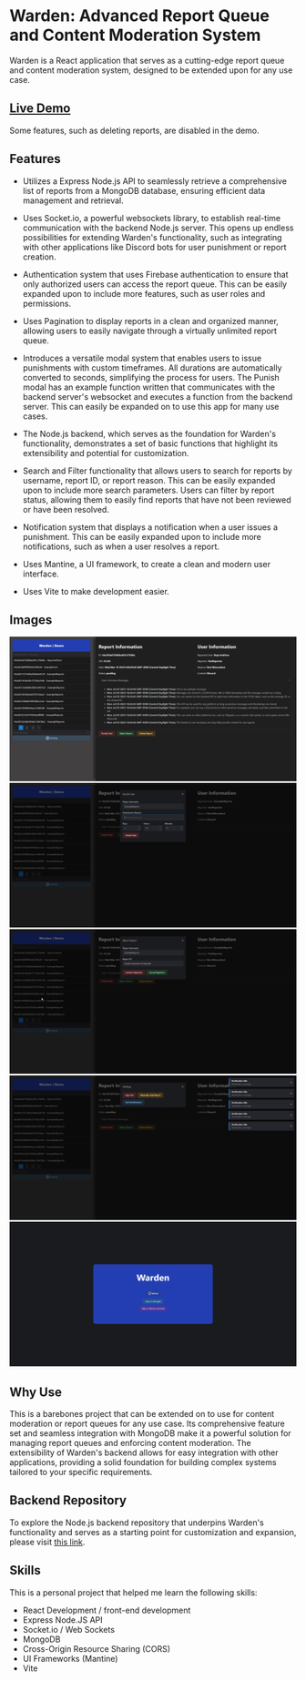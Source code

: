 # Warden: Advanced Report Queue and Content Moderation System

Warden is a React application that serves as a cutting-edge report queue and content moderation system, designed to be extended upon for any use case.

## [Live Demo](https://michaelsimmonsio.github.io/warden-page/)
Some features, such as deleting reports, are disabled in the demo.

## Features

- Utilizes a Express Node.js API to seamlessly retrieve a comprehensive list of reports from a MongoDB database, ensuring efficient data management and retrieval.

- Uses Socket.io, a powerful websockets library, to establish real-time communication with the backend Node.js server. This opens up endless possibilities for extending Warden's functionality, such as integrating with other applications like Discord bots for user punishment or report creation.

- Authentication system that uses Firebase authentication to ensure that only authorized users can access the report queue. This can be easily expanded upon to include more features, such as user roles and permissions.

- Uses Pagination to display reports in a clean and organized manner, allowing users to easily navigate through a virtually unlimited report queue.

- Introduces a versatile modal system that enables users to issue punishments with custom timeframes. All durations are automatically converted to seconds, simplifying the process for users. The Punish modal has an example function written that communicates with the backend server's websocket and executes a function from the backend server. This can easily be expanded on to use this app for many use cases.

- The Node.js backend, which serves as the foundation for Warden's functionality, demonstrates a set of basic functions that highlight its extensibility and potential for customization.

- Search and Filter functionality that allows users to search for reports by username, report ID, or report reason. This can be easily expanded upon to include more search parameters. Users can filter by report status, allowing them to easily find reports that have not been reviewed or have been resolved.

- Notification system that displays a notification when a user issues a punishment. This can be easily expanded upon to include more notifications, such as when a user resolves a report.

- Uses Mantine, a UI framework, to create a clean and modern user interface.

- Uses Vite to make development easier.

## Images

![Main Page](warden/images/wardenmainscreenshot.png) ![Punish Page](warden/images/wardenpunishscreenshot.png)
![Reject Page](warden/images/wardenrejectreportscreenshot.png)
![Settings Page](warden/images/wardensettingsscreenshot.png)
![Login Page](warden/images/wardenloginpagescreenshot.png)

## Why Use

This is a barebones project that can be extended on to use for content moderation or report queues for any use case. Its comprehensive feature set and seamless integration with MongoDB make it a powerful solution for managing report queues and enforcing content moderation. The extensibility of Warden's backend allows for easy integration with other applications, providing a solid foundation for building complex systems tailored to your specific requirements.

## Backend Repository

To explore the Node.js backend repository that underpins Warden's functionality and serves as a starting point for customization and expansion, please visit [this link](https://github.com/add/backend/link/later).

## Skills
This is a personal project that helped me learn the following skills:
- React Development / front-end development
- Express Node.JS API 
- Socket.io / Web Sockets
- MongoDB
- Cross-Origin Resource Sharing (CORS)
- UI Frameworks (Mantine)
- Vite
